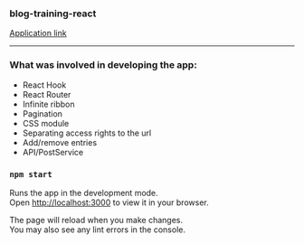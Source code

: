 ### blog-training-react

[Application link](https://blog-training-react.vercel.app/login)
____________________________________________

### What was involved in developing the app:

- React Hook
- React Router
- Infinite ribbon
- Pagination
- CSS module
- Separating access rights to the url
- Add/remove entries
- API/PostService

### `npm start`

Runs the app in the development mode.\
Open [http://localhost:3000](http://localhost:3000) to view it in your browser.

The page will reload when you make changes.\
You may also see any lint errors in the console.
